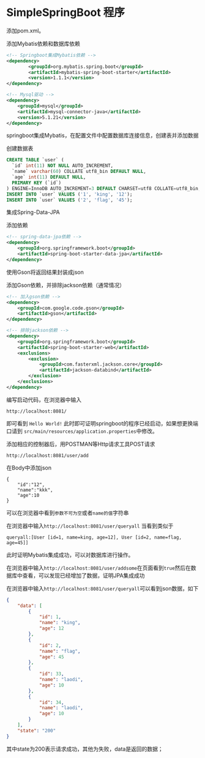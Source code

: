 # SimpleSpringBoot 程序

添加pom.xml。

添加Mybatis依赖和数据库依赖

```xml
<!-- Springboot集成Mybatis依赖 -->
<dependency>
		<groupId>org.mybatis.spring.boot</groupId>
		<artifactId>mybatis-spring-boot-starter</artifactId>
		<version>1.1.1</version>
</dependency>

<!-- Mysql驱动 -->
<dependency>
	<groupId>mysql</groupId>
	<artifactId>mysql-connector-java</artifactId>
	<version>5.1.21</version>
</dependency>
```
springboot集成Mybatis，在配置文件中配置数据库连接信息，创建表并添加数据



创建数据表
```sql
CREATE TABLE `user` (
  `id` int(11) NOT NULL AUTO_INCREMENT,
  `name` varchar(60) COLLATE utf8_bin DEFAULT NULL,
  `age` int(11) DEFAULT NULL,
  PRIMARY KEY (`id`)
) ENGINE=InnoDB AUTO_INCREMENT=3 DEFAULT CHARSET=utf8 COLLATE=utf8_bin;
INSERT INTO `user` VALUES ('1', 'king', '12');
INSERT INTO `user` VALUES ('2', 'flag', '45');
```
集成Spring-Data-JPA

添加依赖
```xml
<!-- spring-data-jpa依赖 -->
<dependency>
	<groupId>org.springframework.boot</groupId>
	<artifactId>spring-boot-starter-data-jpa</artifactId>
</dependency>
```
使用Gson将返回结果封装成json

添加Gson依赖，并排除jackson依赖（通常情况）
```xml
<!-- 加入gson依赖 -->
<dependency>
    <groupId>com.google.code.gson</groupId>
    <artifactId>gson</artifactId>
</dependency>

<!-- 排除jackson依赖 -->
<dependency>
    <groupId>org.springframework.boot</groupId>
    <artifactId>spring-boot-starter-web</artifactId>
    <exclusions>
        <exclusion>
            <groupId>com.fasterxml.jackson.core</groupId>
            <artifactId>jackson-databind</artifactId>
        </exclusion>
    </exclusions>
</dependency>
```

编写启动代码，在浏览器中输入
```
http://localhost:8081/
```
即可看到
```Hello World!```
此时即可证明springboot的程序已经启动，如果想更换端口请到
```src/main/resources/application.properties```中修改。

添加相应的控制器后，用POSTMAN等Http请求工具POST请求
```
http://localhost:8081/user/add
```
在Body中添加json
```
{
   	"id":"12",
   	"name":"kkk",
   	"age":10
}
```
可以在浏览器中看到```参数不可为空```或者```name的值```字符串

在浏览器中输入<code>http://localhost:8081/user/queryall</code>
当看到类似于
```
queryall:[User [id=1, name=king, age=12], User [id=2, name=flag, age=45]]
```
此时证明Mybatis集成成功，可以对数据库进行操作。

在浏览器中输入```http://localhost:8081/user/addsome```在页面看到```true```然后在数据库中查看，可以发现已经增加了数据，证明JPA集成成功

在浏览器中输入```http://localhost:8081/user/queryall```可以看到json数据，如下
```json
{
    "data": [
        {
            "id": 1,
            "name": "king",
            "age": 12
        },
        {
            "id": 2,
            "name": "flag",
            "age": 45
        },
        {
            "id": 33,
            "name": "laodi",
            "age": 10
        },
        {
            "id": 34,
            "name": "laodi",
            "age": 10
        }
    ],
    "state": "200"
}
```
其中state为200表示请求成功，其他为失败，data是返回的数据；
